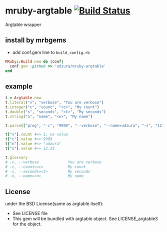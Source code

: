 # mruby-argtable   [![Build Status](https://travis-ci.org/udzura/mruby-argtable.svg?branch=master)](https://travis-ci.org/udzura/mruby-argtable)

Argtable wrapper

## install by mrbgems

- add conf.gem line to `build_config.rb`

```ruby
MRuby::Build.new do |conf|
  conf.gem :github => 'udzura/mruby-argtable'
end
```

## example

```ruby
t = Argtable.new
t.literal("v", "verbose", "You are verbose")
t.integer("c", "count", "<c>", "My count")
t.double("s", "seconds", "<t>", "My seconds")
t.string("n", "name", "<n>", "My name")

t.parse(["prog", "-c", "9999", "--verbose", "--name=udzura", "-s", "12.25"])

t["v"].count #=> 1, no value
t["c"].value #=> 9999
t["n"].value #=> "udzura"
t["s"].value #=> 12.25

t.glossary
# -v, --verbose             You are verbose
# -c, --count=<c>           My count
# -s, --seconds=<t>         My seconds
# -n, --name=<n>            My name
```

## License

under the BSD License(same as argtable itself):
- See LICENSE file
- This gem will be bundled with argtable object. See LICENSE_argtable3 for the object.
